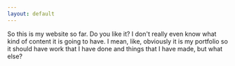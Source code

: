 ```yaml
---
layout: default
---
```

So this is my website so far. Do you like it?
I don't really even know what kind of content it is going to have. I mean, like, obviously it is my portfolio so it should have work that I have done and things that I have made, but what else?
